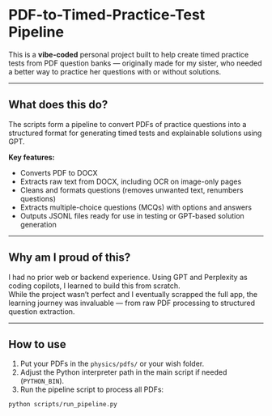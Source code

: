 # PDF-to-Timed-Practice-Test Pipeline

This is a **vibe-coded** personal project built to help create timed practice tests from PDF question banks — originally made for my sister, who needed a better way to practice her questions with or without solutions.

---

## What does this do?

The scripts form a pipeline to convert PDFs of practice questions into a structured format for generating timed tests and explainable solutions using GPT.

**Key features:**
- Converts PDF to DOCX
- Extracts raw text from DOCX, including OCR on image-only pages
- Cleans and formats questions (removes unwanted text, renumbers questions)
- Extracts multiple-choice questions (MCQs) with options and answers
- Outputs JSONL files ready for use in testing or GPT-based solution generation

---

## Why am I proud of this?

I had no prior web or backend experience. Using GPT and Perplexity as coding copilots, I learned to build this from scratch.  
While the project wasn’t perfect and I eventually scrapped the full app, the learning journey was invaluable — from raw PDF processing to structured question extraction.

---

## How to use

1. Put your PDFs in the `physics/pdfs/` or your wish folder.  
2. Adjust the Python interpreter path in the main script if needed (`PYTHON_BIN`).  
3. Run the pipeline script to process all PDFs:

```bash
python scripts/run_pipeline.py
